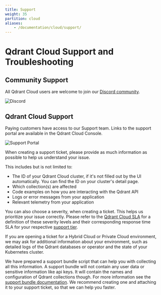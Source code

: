 ```yaml
---
title: Support
weight: 35
partition: cloud
aliases:
    - /documentation/cloud/support/
---
```


# Qdrant Cloud Support and Troubleshooting

## Community Support

All Qdrant Cloud users are welcome to join our [Discord community](https://qdrant.to/discord/).

![Discord](/documentation/cloud/discord.png)

## Qdrant Cloud Support

Paying customers have access to our Support team. Links to the support portal are available in the Qdrant Cloud Console. 

![Support Portal](/documentation/cloud/support-portal.png)

When creating a support ticket, please provide as much information as possible to help us understand your issue.

This includes but is not limited to:

* The ID of your Qdrant Cloud cluster, if it's not filled out by the UI automatically. You can find the ID on your cluster's detail page.
* Which collection(s) are affected
* Code examples on how you are interacting with the Qdrant API
* Logs or error messages from your application
* Relevant telemetry from your application

You can also choose a severity, when creating a ticket. This helps us prioritize your issue correctly. Please refer to the [Qdrant Cloud SLA](https://qdrant.to/sla/) for a definition of these severity levels and their corresponding response time SLA for your respective [support tier](/documentation/cloud/premium/).

If you are opening a ticket for a Hybrid Cloud or Private Cloud environment, we may ask for additional information about your environment, such as detailed logs of the Qdrant databases or operator and the state of your Kubernetes cluster.

We have prepared a support bundle script that can help you with collecting all this information. A support bundle will not contain any user data or sensitive information like api keys. It will contain the names and configuration of Qdrant collections though. For more information see the [support bundle documentation](https://github.com/qdrant/qdrant-cloud-support-tools/tree/main/support-bundle). We recommend creating one and attaching it to your support ticket, so that we can help you faster.
